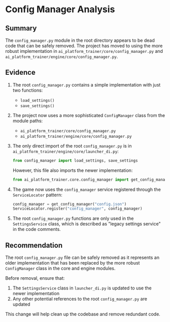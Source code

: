 # Config Manager Analysis

## Summary
The `config_manager.py` module in the root directory appears to be dead code that can be safely removed. The project has moved to using the more robust implementation in `ai_platform_trainer/core/config_manager.py` and `ai_platform_trainer/engine/core/config_manager.py`.

## Evidence

1. The root `config_manager.py` contains a simple implementation with just two functions:
   - `load_settings()`
   - `save_settings()`

2. The project now uses a more sophisticated `ConfigManager` class from the module paths:
   - `ai_platform_trainer/core/config_manager.py`
   - `ai_platform_trainer/engine/core/config_manager.py`

3. The only direct import of the root `config_manager.py` is in `ai_platform_trainer/engine/core/launcher_di.py`:
   ```python
   from config_manager import load_settings, save_settings
   ```
   However, this file also imports the newer implementation:
   ```python
   from ai_platform_trainer.core.config_manager import get_config_manager
   ```

4. The game now uses the `config_manager` service registered through the `ServiceLocator` pattern:
   ```python
   config_manager = get_config_manager("config.json")
   ServiceLocator.register("config_manager", config_manager)
   ```

5. The root `config_manager.py` functions are only used in the `SettingsService` class, which is described as "legacy settings service" in the code comments.

## Recommendation

The root `config_manager.py` file can be safely removed as it represents an older implementation that has been replaced by the more robust `ConfigManager` class in the core and engine modules.

Before removal, ensure that:
1. The `SettingsService` class in `launcher_di.py` is updated to use the newer implementation
2. Any other potential references to the root `config_manager.py` are updated

This change will help clean up the codebase and remove redundant code.